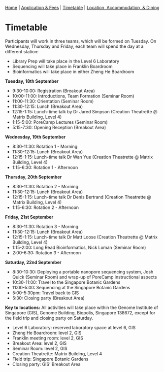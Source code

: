 [Home](index.md) | [Application & Fees](application.md) | [Timetable](timetable.md) | [Location, Accommodation, & Dining](location.md)

# Timetable

Participants will work in three teams, which will be formed on Tuesday. On Wednesday, Thursday and Friday, each team will spend the day at a different station:
  * Library Prep will take place in the Level 6 Laboratory
  * Sequencing will take place in Franklin Boardroom
  * Bioinformatics will take place in either Zheng He Boardroom

**Tuesday, 18th September**  
  *	9:30-10:00: Registration (Breakout Area)  
  *	10:00-11:00: Introductions, Team Formation (Seminar Room)
  *	11:00-11:30: Orientation (Seminar Room)
  *	11:30-12:15: Lunch (Breakout Area)
  *	12:15-1:15: Lunch-time talk by Dr Jared Simpson (Creation Theatrette @ Matrix Building, Level 4)
  *	1:15-5:00: PoreCamp Lectures (Seminar Room)
  *	5:15-7:30: Opening Reception (Breakout Area)

**Wednesday, 19th September**
  *	8:30-11:30: Rotation 1 - Morning
  *	11:30-12:15: Lunch (Breakout Area)
  *	12:15-1:15: Lunch-time talk Dr Wan Yue (Creation Theatrette @ Matrix Building, Level 4)  
  *	1:15-6:30: Rotation 1 - Afternoon

**Thursday, 20th September**
  *	8:30-11:30: Rotation 2 - Morning
  *	11:30-12:15: Lunch (Breakout Area)
  *	12:15-1:15: Lunch-time talk Dr Denis Bertrand (Creation Theatrette @ Matrix Building, Level 4)  
  *	1:15-6:30: Rotation 2 - Afternoon

**Friday, 21st September** 
  *	8:30-11:30: Rotation 3 - Morning
  *	11:30-12:15: Lunch (Breakout Area)
  *	12:15-1:15: Lunch-time talk Dr Matt Loose (Creation Theatrette @ Matrix Building, Level 4)
  *	1:15-2:00: Long Read Bioinformatics, Nick Loman (Seminar Room)
  *	2:00-6:30: Rotation 3 - Afternoon

**Saturday, 22nd September**
  *	8:30-10:30: Deploying a portable nanopore sequencing system, Josh Quick (Seminar Room) and wrap-up of PoreCamp instructional aspects
  *	10:30-11:00: Travel to the Singapore Botanic Gardens
  *	11:00-5:00: Sequencing at the Singapore Botanic Gardens
  *	5:00-5:30pm: Travel back to GIS
  *	5:30: Closing party (Breakout Area)

**Key to locations:**
All activities will take place within the Genome Institute of Singapore (GIS), Genome Building, Biopolis, Singapore 138672, except for the field trip and closing party on Saturday.
  *	Level 6 Laboratory: reserved laboratory space at level 6, GIS
  *	Zheng He Boardroom: level 2, GIS
  *	Franklin meeting room: level 2, GIS
  *	Breakout Area: level 2, GIS
  *	Seminar Room: level 2, GIS
  *	Creation Theatrette: Matrix Building, Level 4
  *	Field trip: Singapore Botanic Gardens
  *	Closing party: GIS’ Breakout Area

